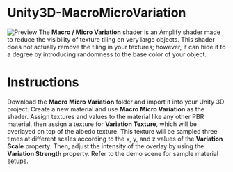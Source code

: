 # Unity3D-MacroMicroVariation
![Preview](https://user-images.githubusercontent.com/46628480/102723781-3f720580-42d0-11eb-89d1-e2b58e0838db.png)
The **Macro / Micro Variation** shader is an Amplify shader made to reduce the visibility of texture tiling on very large objects. This shader does not actually remove the tiling in your textures; however, it can hide it to a degree by introducing randomness to the base color of your object.

# Instructions
Download the **Macro Micro Variation** folder and import it into your Unity 3D project. Create a new material and use **Macro Micro Variation** as the shader. Assign textures and values to the material like any other PBR material, then assign a texture for **Variation Texture**, which will be overlayed on top of the albedo texture. This texture will be sampled three times at different scales according to the x, y, and z values of the **Variation Scale** property. Then, adjust the intensity of the overlay by using the **Variation Strength** property. Refer to the demo scene for sample material setups.
